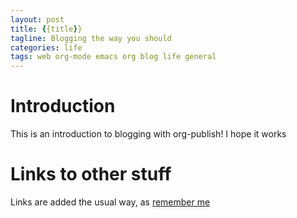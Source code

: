 ```yaml
---
layout: post
title: {{title}}
tagline: Blogging the way you should
categories: life
tags: web org-mode emacs org blog life general
---
```



# Introduction

This is an introduction to blogging with org-publish! I hope it works


# Links to other stuff

Links are added the usual way, as [remember me](2020-01-04-remember-me.md)

